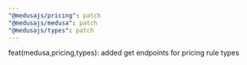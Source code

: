 ```yaml
---
"@medusajs/pricing": patch
"@medusajs/medusa": patch
"@medusajs/types": patch
---
```


feat(medusa,pricing,types): added get endpoints for pricing rule types
